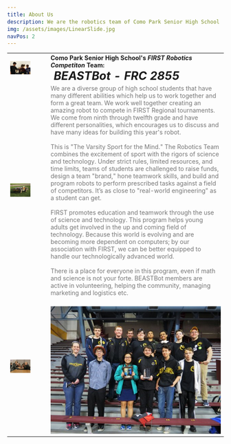 ```yaml
---
title: About Us
description: We are the robotics team of Como Park Senior High School
img: /assets/images/LinearSlide.jpg
navPos: 2
---
```


<style>
	@media only screen and (max-width: 768px) {
			.picture{
				width: 100px;
			}
		}
	@media only screen and (min-width: 768px) {
		.picture{
			width: 500px;
		}
	}
</style>

||||
|:-:|:-:|:-|
| <img src="/assets/images/coding.jpg" alt="Coding" class="picture"/> |     | **Como Park Senior High School's _FIRST Robotics Competiton_ Team:** <br/> <span style="font-size:20pt;"> ***BEASTBot - FRC 2855***</span>|
| <img src="/assets/images/Sparky.jpg" alt="Sparky" class="picture" /> | | <span style="color:#777;"> We are a diverse group of high school students that have many different abilities which help us to work together and form a great team. We work well together creating an amazing robot to compete in FIRST Regional tournaments. We come from ninth through twelfth grade and have different personalities, which encourages us to discuss and have many ideas for building this year's robot. <br/><br/> This is "The Varsity Sport for the Mind." The Robotics Team combines the excitement of sport with the rigors of science and technology. Under strict rules, limited resources, and time limits, teams of students are challenged to raise funds, design a team "brand," hone teamwork skills, and build and program robots to perform prescribed tasks against a field of competitors.  It’s as close to "real-world engineering" as a student can get. <br/><br> FIRST promotes education and teamwork through the use of science and technology. This program helps young adults get involved in the up and coming field of technology. Because this world is evolving and are becoming more dependent on computers; by our association with FIRST, we can be better equipped to handle our technologically advanced world. <br/><br/> There is a place for everyone in this program, even if math and science is not your forte. BEASTBot members are active in volunteering, helping the community, managing marketing and logistics etc. </span> |
| <img src="/assets/images/AtTable.jpg" alt="Coding" class="picture" /> | |                       <img src="/assets/images/OldTeamPic.jpg" alt="Coding" class="picture" /> |